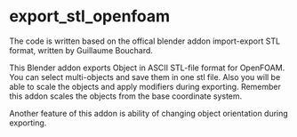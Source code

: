 # export_stl_openfoam
The code is written based on the offical blender addon import-export STL format, written by Guillaume Bouchard.

This Blender addon exports Object in ASCII STL-file format for OpenFOAM. You can select multi-objects and save them in one stl file. 
Also you will be able to scale the objects and apply modifiers during exporting. 
Remember this addon scales the objects from the base coordinate system.

Another feature of this addon is ability of changing object orientation during exporting.
 
